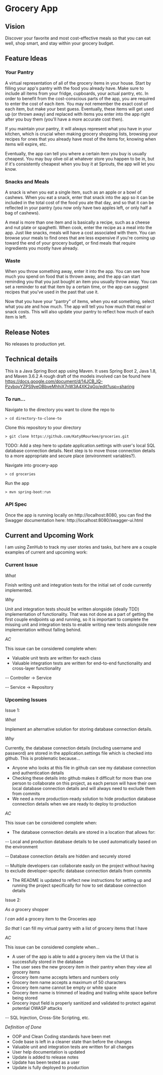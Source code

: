 # Grocery App 

## Vision
Discover your favorite and most cost-effective meals so that you can eat well, shop smart, and stay within your grocery budget. 

## Feature Ideas  

### Your Pantry 
A virtual representation of all of the grocery items in your house. Start by filling your app's pantry with the food you already have. Make sure to include all items from your fridge, cupboards, your actual pantry, etc. In order to benefit from the cost-conscious parts of the app, you are required to enter the cost of each item. You may not remember the exact cost of each item, but make your best guess. Eventually, these items will get used up (or thrown away) and replaced with items you enter into the app right after you buy them (you'll have a more accurate cost then). 

If you maintain your pantry, it will always represent what you have in your kitchen, which is crucial when making grocery shopping lists, browsing your recipes for ones that you already have most of the items for, knowing when items will expire, etc. 

Eventually, the app can tell you where a certain item you buy is usually cheapest. You may buy olive oil at whatever store you happen to be in, but if it's consistently cheapest when you buy it at Sprouts, the app will let you know. 

### Snacks and Meals
A snack is when you eat a single item, such as an apple or a bowl of cashews. When you eat a snack, enter that snack into the app so it can be included in the total cost of the food you ate that day, and so that it can be reflected in your pantry (you now only have two apples left, or only half a bag of cashews). 

A meal is more than one item and is basically a recipe, such as a cheese and nut plate or spaghetti. When cook, enter the recipe as a meal into the app. Just like snacks, meals will have a cost associated with them. You can browse your meals to find ones that are less expensive if you're coming up toward the end of your grocery budget, or find meals that require ingredients you mostly have already. 

### Waste
When you throw something away, enter it into the app. You can see how much you spend on food that is thrown away, and the app can start reminding you that you just bought an item you usually throw away. You can set a reminder to eat that item by a certain time, or the app can suggest recipes that you've used in the past that use it. 

Now that you have your "pantry" of items, when you eat something, select what you ate and how much. The app will tell you how much that meal or snack costs. This will also update your pantry to reflect how much of each item is left. 

## Release Notes 
No releases to production yet.

## Technical details 
This is a Java Spring Boot app using Maven. It uses Spring Boot 2, Java 1.8, and Maven 3.6.2
A rough draft of the models involved can be found here https://docs.google.com/document/d/14JCB_lQ-PzybqyYZPS9yeOBbveMhhiX7nW3A4XK2qGo/edit?usp=sharing 

### To run...
Navigate to the directory you want to clone the repo to

`> cd directory-to-clone-to`

Clone this repository to your directory 

`> git clone https://github.com/KatyORourkee/groceries.git` 

TODO: Add a step here to update application.settings with user's local SQL database connection details. Next step is to move those connection details to a more appropriate and secure place (environment variables?). 

Navigate into grocery-app

`> cd groceries`

Run the app 

`> mvn spring-boot:run`

### API Spec 
Once the app is running locally on http://localhost:8080, you can find the Swagger documentation here:
http://localhost:8080/swagger-ui.html

## Current and Upcoming Work
I am using ZenHub to track my user stories and tasks, but here are a couple examples of current and upcoming work:

### Current Issue
*What*

Finish writing unit and integration tests for the initial set of code currently implemented.

*Why*

Unit and integration tests should be written alongside (ideally TDD) implementation of functionality. That was not done as a part of getting the first couple endpoints up and running, so it is important to complete the missing unit and integration tests to enable writing new tests alongside new implementation without falling behind.

*AC*

This issue can be considered complete when:

- Valuable unit tests are written for each class
- Valuable integration tests are written for end-to-end functionality and cross-layer functionality

-- Controller -> Service

-- Service -> Repository

### Upcoming Issues
Issue 1:

*What*

Implement an alternative solution for storing database connection details.

*Why*

Currently, the database connection details (including username and password) are stored in the application.settings file which is checked into github. This is problematic because...

- Anyone who looks at this file in github can see my database connection and authentication details
- Checking these details into github makes it difficult for more than one person to collaborate on this project, as each person will have their own local database connection details and will always need to exclude them from commits
- We need a more production-ready solution to hide production database connection details when we are ready to deploy to production

*AC*

This issue can be considered complete when:

- The database connection details are stored in a location that allows for:

-- Local and production database details to be used automatically based on the environment

-- Database connection details are hidden and securely stored

-- Multiple developers can collaborate easily on the project without having to exclude developer-specific database connection details from commits

- The README is updated to reflect new instructions for setting up and running the project specifically for how to set database connection details


Issue 2:

*As a* grocery shopper

*I can* add a grocery item to the Groceries app

*So that* I can fill my virtual pantry with a list of grocery items that I have

*AC*

This issue can be considered complete when...

- A user of the app is able to add a grocery item via the UI that is successfully stored in the database
- The user sees the new grocery item in their pantry when they view all grocery items
- Grocery item name accepts letters and numbers only
- Grocery item name accepts a maximum of 50 characters
- Grocery item name cannot be empty or white space
- Grocery item name is trimmed of leading and trailing white space before being stored
- Grocery input field is properly sanitized and validated to protect against potential OWASP attacks

-- SQL Injection, Cross-Site Scripting, etc.

*Definition of Done*

- OOP and Clean Coding standards have been met
- Code base is left in a cleaner state than before the changes
- Valuable unit and integration tests are written for all changes
- User help documentation is updated
- Update is added to release notes
- Update has been tested as a user
- Update is fully deployed to production
